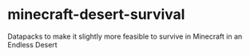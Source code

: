 # minecraft-desert-survival
Datapacks to make it slightly more feasible to survive in Minecraft in an Endless Desert
